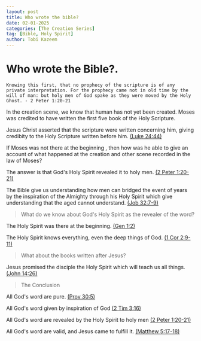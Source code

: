 ```yaml
---
layout: post
title: Who wrote the bible?
date: 02-01-2025
categories: [The Creation Series]
tag: [Bible, Holy Spirit]
author: Tobi Kazeem
---
```


# Who wrote the Bible?.

`Knowing this first, that no prophecy of the scripture is of any private interpretation.
For the prophecy came not in old time by the will of man: but holy men of God spake as they were moved by the Holy Ghost. - 2 Peter 1:20-21
`

In the creation scene, we know that human has not yet been created. Moses was credited to have written the first five book of the Holy Scripture.

Jesus Christ asserted that the scripture were written concerning him, giving credibity to the Holy Scripture written before him. [(Luke 24:44)](https://www.biblegateway.com/passage/?search=Luke%2024%3A44&version=KJV)


If Moses was not there at the beginning , then how was he able to give an account of what happened at the creation and other scene recorded in the law of Moses?

The answer is that God's Holy Spirit revealed it to holy men.  [(2 Peter 1:20-21)](https://www.biblegateway.com/passage/?search=2%20Peter%201%3A20-21&version=KJV)

The Bible give us understanding how men can bridged the event of years  by the inspiration of the Almighty through his Holy Spirit which give understanding that the aged cannot understand. [(Job 32:7-9)](https://www.biblegateway.com/passage/?search=Job%2032%3A7-9&version=KJV)

>What do we know about God's Holy Spirit as the revealer of the word?

The Holy Spirit was there at the beginning. [(Gen 1:2)](https://www.biblegateway.com/passage/?search=Genesis%201%3A2&version=KJV) 

The Holy Spirit knows everything, even the deep things of God. [(1 Cor 2:9-11)](https://www.biblegateway.com/passage/?search=1%20Corinthians%202%3A9-11&version=KJV) 

>What about the books written after Jesus?

Jesus promised the disciple the Holy Spirit which will teach us all things. [(John 14:26)](https://www.biblegateway.com/passage/?search=John%2014%3A26&version=KJV) 

> The Conclusion

All God's word are pure. [(Prov 30:5)](https://www.biblegateway.com/passage/?search=Proverbs%2030%3A5&version=KJV) 

All God's word given by inspiration of God [(2 Tim 3:16)](https://www.biblegateway.com/passage/?search=2%20Timothy%203%3A16&version=KJV) 

All God's word are revealed by the Holy Spirit to holy men [(2 Peter 1:20-21)](https://www.biblegateway.com/passage/?search=2%20Peter%201%3A20-21&version=KJV)

All God's word are valid, and Jesus came to fulfill it. [(Matthew 5:17-18)](https://www.biblegateway.com/passage/?search=Matthew%205%3A17-18&version=KJV)


